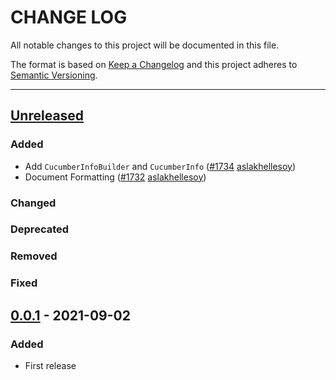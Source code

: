 # CHANGE LOG
All notable changes to this project will be documented in this file.

The format is based on [Keep a Changelog](http://keepachangelog.com/)
and this project adheres to [Semantic Versioning](http://semver.org/).

----
## [Unreleased]

### Added

* Add `CucumberInfoBuilder` and `CucumberInfo`
  ([#1734](https://github.com/cucumber/common/pull/1734)
   [aslakhellesoy])
* Document Formatting
  ([#1732](https://github.com/cucumber/common/pull/1732)
   [aslakhellesoy])

### Changed

### Deprecated

### Removed

### Fixed

## [0.0.1] - 2021-09-02

### Added

* First release

<!-- Releases -->
[Unreleased]: https://github.com/cucumber/common/compare/language-service/v0.0.1...main
[0.0.1]:      https://github.com/cucumber/common/tree/language-service/v0.0.1

<!-- Contributors in alphabetical order -->
[aslakhellesoy]:    https://github.com/aslakhellesoy
